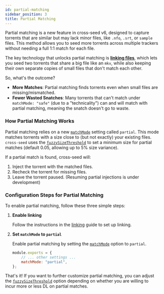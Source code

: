 ```yaml
---
id: partial-matching
sidebar_position: 3
title: Partial Matching
---
```


Partial matching is a new feature in cross-seed v6, designed to capture torrents
that are similar but may lack minor files, like `.nfo`, `.srt`, or `sample`
files. This method allows you to seed more torrents across multiple trackers
without needing a full 1:1 match for each file.

The key technology that unlocks partial matching is
[**linking files**](linking.md), which lets you seed two torrents that share a
big file like an `mkv`, while also keeping their own separate copies of small
files that don't match each other.

So, what's the outcome?

-   **More Matches**: Partial matching finds torrents even when small files are
    missing/mismatched.
-   **Fewer Wasted Snatches**: Many torrents that can't match under
    `matchMode: "safe"` (due to a "technicality") can and will match with
    partial matching, meaning the snatch doesn't go to waste.

### How Partial Matching Works

Partial matching relies on a new [`matchMode`](../basics/options.md#matchmode)
setting called `partial`. This mode matches torrents with a size close to (but
not exactly) your existing files. `cross-seed` uses the
[`fuzzySizeThreshold`](../basics/options.md#fuzzysizethreshold) to set a minimum
size for partial matches (default 0.05, allowing up to 5% size variance).

If a partial match is found, cross-seed will:

1. Inject the torrent with the matched files.
2. Recheck the torrent for missing files.
3. Leave the torrent paused. (Resuming partial injections is under development)

### Configuration Steps for Partial Matching

To enable partial matching, follow these three simple steps:

1. **Enable linking**

    Follow the instructions in the [linking](linking.md) guide to set up
    linking.

2. **Set `matchMode` to `partial`**

    Enable partial matching by setting the
    [`matchMode`](../basics/options.md#matchmode) option to `partial`.

    ```js
    module.exports = {
    	// ... other settings ...
    	matchMode: "partial",
    };
    ```

That's it! If you want to further customize partial matching, you can adjust the
[`fuzzySizeThreshold`](../basics/options.md#fuzzysizethreshold) option depending
on whether you are willing to incur more or less DL on partial matches.
